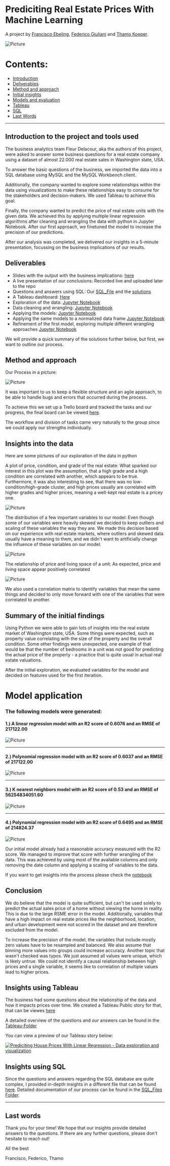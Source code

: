 # Prediciting Real Estate Prices With Machine Learning
A project by [Francisco Ebeling](https://github.com/ebelingbarros), [Federico Giuliani](https://github.com/FedericoGi) and [Thamo Koeper](https://github.com/Caparisun).

![Picture](https://github.com/Caparisun/data_mid_bootcamp_project_regression/blob/master/Pictures/real-state-project.jpg)

# Contents:

- [Introduction](#Introduction-to-the-project-and-tools-used)
- [Deliverables](#Deliverables)
- [Method and approach](#Method-and-approach)
- [Initial insights](#Insights-into-the-data)
- [Models and evaluation](#Model-application)
- [Tableau](#Insights-using-Tableau)
- [SQL](#-Insights-using-SQL)
- [Last Words](#Last-words)
***


## Introduction to the project and tools used
The business analytics team Fleur Delacour, aka the authors of this project, were asked to answer some business questions for a real estate company using a dataset of almost 22.000 real estate sales in Washington state, USA.

To answer the basic questions of the business, we imported the data into a SQL database using MySQL and the MySQL Workbench client.

Additionally, the company wanted to explore some relationships within the data using visualizations to make these relationships easy to consume for the stakeholders and decision-makers. We used Tableau to achieve this goal.

Finally, the company wanted to predict the price of real estate units with the given data. 
We achieved this by applying multiple linear regression algorithms after cleaning and wrangling the data with python in Jupyter Notebook.
After our first approach, we finetuned the model to increase the precision of our predictions.

After our analysis was completed, we delivered our insights in a 5-minute presentation, focussing on the business implications of our results. 

## Deliverables
- Slides with the output with the business implications: [here](https://docs.google.com/presentation/d/1mR-rkAEYC1kN9f_6xhFMIaHyXNbBA2OWy5GpS1C8iw8/edit#slide=id.gc59bf226dc_0_2)
- A live presentation of our conclusions: Recorded live and uploaded later to the repo
- Questions and answers using SQL: Our [SQL_File](https://github.com/Caparisun/Linear_Regression_Project/blob/master/SQL_Files/Regression%20project.sql) and the [solutions](https://github.com/Caparisun/Linear_Regression_Project/blob/master/SQL_Files/README.md)
- A Tableau dashboard: [Here](https://public.tableau.com/profile/federico.giuliani#!/vizhome/Mid_Project_Data/StoryProject?publish=yes)
- Exploration of the data: [Jupyter Notebook](https://github.com/Caparisun/Linear_Regression_Project/blob/master/Notebooks_and_data/1.basic_data_exploration.ipynb)
- Data cleaning and wrangling: [Jupyter Notebook](https://github.com/Caparisun/Linear_Regression_Project/blob/master/Notebooks_and_data/2.Datawrangling.ipynb)
- Applying the models: [Jupyter Notebook](https://github.com/Caparisun/Linear_Regression_Project/blob/master/Notebooks_and_data/3.Applying_Model.ipynb)
- Applying the same models to a normalized data frame [Jupyter Notebook](https://github.com/Caparisun/Linear_Regression_Project/blob/master/Notebooks_and_data/5.applying_model_norm.ipynb)
- Refinement of the first model, exploring multiple different wrangling approaches [Jupyter Notebook](https://github.com/Caparisun/Linear_Regression_Project/blob/master/Notebooks_and_data/6.Refinement.ipynb)

We will provide a quick summary of the solutions further below, but first, we want to outline our process.

## Method and approach

Our Process in a picture: 

![Picture](https://github.com/Caparisun/data_mid_bootcamp_project_regression/blob/master/Pictures/Process.jpg)

It was important to us to keep a flexible structure and an agile approach, to be able to handle bugs and errors that occurred during the process.

To achieve this we set up a Trello board and tracked the tasks and our progress, the final board can be viewed [here](https://trello.com/b/8Yu5xqIA/fleur-delacour).

The workflow and division of tasks came very naturally to the group since we could apply our strengths individually.


## Insights into the data
Here are some pictures of our exploration of the data in python

A plot of price, condition, and grade of the real estate:
What sparked our interest in this plot was the assumption, that a high grade and a high condition are correlated with another, which appears to be true.
Furthermore, it was also interesting to see, that there was no low-condition/high-grade cluster, and high prices usually are correlated with higher grades and higher prices, meaning a well-kept real estate is a pricey one.

![Picture](https://github.com/Caparisun/data_mid_bootcamp_project_regression/blob/master/Pictures/priceconditiongrade.png)


The distribution of a few important variables to our model:
Even though some of our variables were heavily skewed we decided to keep outliers and scaling of these variables the way they are. We made this decision based on our experience with real estate markets, where outliers and skewed data usually have a meaning to them, and we didn't want to artificially change the influence of these variables on our model.

![Picture](https://github.com/Caparisun/data_mid_bootcamp_project_regression/blob/master/Pictures/ditribution.png)

The relationship of price and living space of a unit:
As expected, price and living space appear positively correlated

![Picture](https://github.com/Caparisun/data_mid_bootcamp_project_regression/blob/master/Pictures/sqftprice.png)

We also used a correlation matrix to identify variables that mean the same things and decided to only move forward with one of the variables that were correlated to another.


## Summary of the initial findings
Using Python we were able to gain lots of insights into the real estate market of Washington state, USA. 
Some things were expected, such as property value correlating with the size of the property and the overall condition. 
Some other findings were unexpected, one example of that would be that the number of bedrooms in a unit was not good for predicting the actual price of the property - a practice that is quite usual in actual real estate valuations.

After the initial exploration, we evaluated variables for the model and decided on features used for the first iteration.


# Model application
### The following models were generated:

#### 1.) A linear regression model with an R2 score of 0.6076 and an RMSE of 217122.00

![Picture](https://github.com/Caparisun/Linear_Regression_Project/blob/master/Pictures/linear.png)
***

#### 2.) Polynomial regression model with an R2 score of 0.6037 and an RMSE of 217122.00

![Picture](https://github.com/Caparisun/Linear_Regression_Project/blob/master/Pictures/polynomal.png)
***
#### 3.) K nearest neighbors model with an R2 score of 0.53 and an RMSE of 56254834051.60
 
![Picture](https://github.com/Caparisun/Linear_Regression_Project/blob/master/Pictures/knn1.png)
 ***
 #### 4.) Polynomial regression model with an R2 score of 0.6495 and an RMSE of 214824.37

![Picture](https://github.com/Caparisun/Linear_Regression_Project/blob/master/Pictures/final.png)

Our initial model already had a reasonable accuracy measured with the R2 score. 
We managed to improve that score with further wrangling of the data. This was achieved by using most of the available columns and only removing the date column and applying a scaling of variables to the data. 

If you want to get insights into the process please check the [notebook](https://github.com/Caparisun/Linear_Regression_Project/blob/master/Notebooks_and_data/6.Refinement.ipynb)


## Conclusion

We do believe that the model is quite sufficient, but can't be used solely to predict the actual sales price of a home without viewing the home in reality. This is due to the large RSME error in the model. Additionally, variables that have a high impact on real estate prices like the neighborhood, location, and urban development were not scored in the dataset and are therefore excluded from the model.

To increase the precision of the model, the variables that include mostly zero values have to be resampled and balanced. We also assume that binning more values into groups could increase accuracy. 
Another topic that wasn't checked was typos. We just assumed all values were unique, which is likely untrue.
We could not identify a causal relationship between high prices and a single variable, it seems like to correlation of multiple values lead to higher prices.


## Insights using Tableau

The business had some questions about the relationship of the data and how it impacts prices over time. We created a Tableau Public story for that, that can be viewes [here](https://public.tableau.com/profile/federico.giuliani#!/vizhome/Mid_Project_Data/StoryProject?publish=yes)

A detailed overview of the questions and our answers can be found in the [Tableau-Folder](https://github.com/Caparisun/Linear_Regression_Project/tree/master/Tableau)

You can view a preview of our Tableau story below:

<div class='tableauPlaceholder' id='viz1618994686440' style='position: relative'><noscript><a href='#'><img alt='Prediciting House Prices With Linear Regression - Data exploration and visualization ' src='https:&#47;&#47;public.tableau.com&#47;static&#47;images&#47;Mi&#47;Mid_Project_Data&#47;StoryProject&#47;1_rss.png' style='border: none' /></a></noscript><object class='tableauViz'  style='display:none;'><param name='host_url' value='https%3A%2F%2Fpublic.tableau.com%2F' /> <param name='embed_code_version' value='3' /> <param name='site_root' value='' /><param name='name' value='Mid_Project_Data&#47;StoryProject' /><param name='tabs' value='no' /><param name='toolbar' value='yes' /><param name='static_image' value='https:&#47;&#47;public.tableau.com&#47;static&#47;images&#47;Mi&#47;Mid_Project_Data&#47;StoryProject&#47;1.png' /> <param name='animate_transition' value='yes' /><param name='display_static_image' value='yes' /><param name='display_spinner' value='yes' /><param name='display_overlay' value='yes' /><param name='display_count' value='yes' /><param name='language' value='de' /><param name='filter' value='publish=yes' /></object></div>


## Insights using SQL

Since the questions and answers regarding the SQL database are quite complex, I provided in-depth insights in a different file that can be found [here](https://github.com/Caparisun/Linear_Regression_Project/blob/master/SQL_Files/README.md).
Detailed documentation of our process can be found in the [SQL_Files Folder](https://github.com/Caparisun/Linear_Regression_Project/tree/master/SQL_Files).

***

## Last words

Thank you for your time!
We hope that our insights provide detailed answers to the questions. If there are any further questions, please don't hesitate to reach out!

All the best

Francisco, Federico, Thamo
